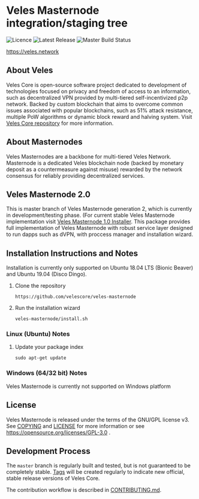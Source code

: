 Veles Masternode integration/staging tree
=========================================
![Licence](https://img.shields.io/github/license/velescore/masternode-installer?color=blue&style=for-the-badge)   ![Latest Release](https://img.shields.io/static/v1?label=Release&message=unreleased&color=blue&style=for-the-badge) ![Master Build Status](https://img.shields.io/travis/velescore/veles-masternode/master?style=for-the-badge)

https://veles.network

About Veles
------------
Veles Core is open-source software project dedicated to development of technologies focused on privacy and freedom of access to an information, such as decentralized VPN provided by multi-tiered self-incentivized p2p network. Backed by custom blockchain that aims to overcome common issues
associated with popular blockchains, such as 51% attack resistance, multiple PoW algorithms or dynamic block reward and halving system. Visit [Veles Core repository](https://github.com/velescore/veles) for more information.

About Masternodes
-----------------
Veles Masternodes are a backbone for multi-tiered Veles Network. Masternode is a dedicated Veles blockchain node (backed by monetary deposit 
as a countermeasure against misuse) rewarded by the network consensus for reliably providing decentralized services. 

Veles Masternode 2.0 
---------------------
This is master branch of Veles Masternode generation 2, which is currently in development/testing phase. (For current stable Veles Masternode implementation visit [Veles Masternode 1.0 Installer](https://github.com/velescore/masternode-installer). This package provides full implementation of Veles Masternode with robust service layer designed to run dapps such as dVPN, with proccess manager and installation wizard.


Installation Instructions and Notes
-----------------------------------
Installation is currently only supported on Ubuntu 18.04 LTS (Bionic Beaver) and Ubuntu 19.04 (Disco Dingo).

1.  Clone the repository

        https://github.com/velescore/veles-masternode

2.  Run the installation wizard
        
        veles-masternode/install.sh

### Linux (Ubuntu) Notes
1.  Update your package index

        sudo apt-get update

### Windows (64/32 bit) Notes
Veles Masternode is currently not supported on Windows platform


License
-------

Veles Masternode is released under the terms of the GNU/GPL license v3. See [COPYING](COPYING)
and [LICENSE](LICENSE) for more information or see https://opensource.org/licenses/GPL-3.0 .

Development Process
-------------------
The `master` branch is regularly built and tested, but is not guaranteed to be
completely stable. [Tags](https://github.com/velescore/veles-masternode/tags) will be created
regularly to indicate new official, stable release versions of Veles Core.

The contribution workflow is described in [CONTRIBUTING.md](CONTRIBUTING.md).
